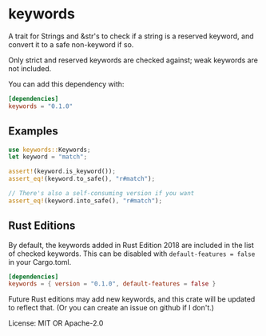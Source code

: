 # keywords

A trait for Strings and &str's to check if a string is a reserved keyword,
and convert it to a safe non-keyword if so.

Only strict and reserved keywords are checked against; weak keywords are not included.

You can add this dependency with:

```toml
[dependencies]
keywords = "0.1.0"
```

## Examples

```rust
use keywords::Keywords;
let keyword = "match";

assert!(keyword.is_keyword());
assert_eq!(keyword.to_safe(), "r#match");

// There's also a self-consuming version if you want
assert_eq!(keyword.into_safe(), "r#match");
```

## Rust Editions

By default, the keywords added in Rust Edition 2018 are included in the list of checked keywords.
This can be disabled with `default-features = false` in your Cargo.toml.

```toml
[dependencies]
keywords = { version = "0.1.0", default-features = false }
```

Future Rust editions may add new keywords, and this crate will be updated to reflect that.
(Or you can create an issue on github if I don't.)

License: MIT OR Apache-2.0
